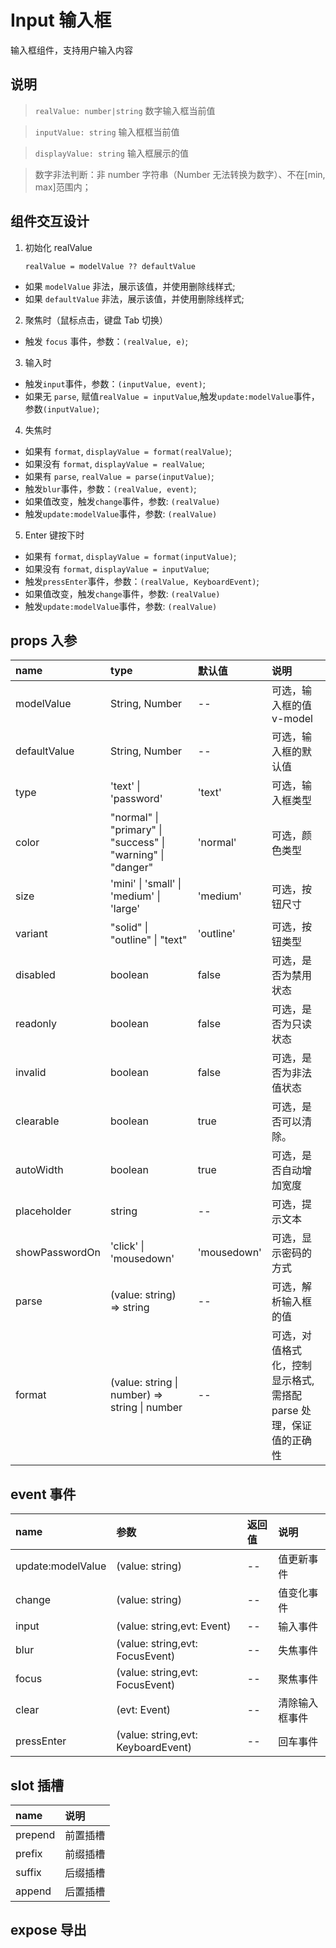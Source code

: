 # Input 输入框

输入框组件，支持用户输入内容

## 说明

> `realValue: number|string` 数字输入框当前值

> `inputValue: string` 输入框框当前值

> `displayValue: string` 输入框展示的值

> 数字非法判断：非 number 字符串（Number 无法转换为数字）、不在[min, max]范围内；

## 组件交互设计

1. 初始化 realValue

   `realValue = modelValue ?? defaultValue`

- 如果 `modelValue` 非法，展示该值，并使用删除线样式;
- 如果 `defaultValue` 非法，展示该值，并使用删除线样式;

2. 聚焦时（鼠标点击，键盘 Tab 切换）

- 触发 `focus` 事件，参数：`(realValue, e)`;

3. 输入时

- 触发`input`事件，参数：`(inputValue, event)`;
- 如果无 `parse`, 赋值`realValue = inputValue`,触发`update:modelValue`事件，参数`(inputValue)`;

4. 失焦时

- 如果有 `format`, `displayValue = format(realValue)`;
- 如果没有 `format`, `displayValue = realValue`;
- 如果有 `parse`, `realValue = parse(inputValue)`;
- 触发`blur`事件，参数：`(realValue, event)`;
- 如果值改变，触发`change`事件，参数: `(realValue)`
- 触发`update:modelValue`事件，参数: `(realValue)`

5. Enter 键按下时

- 如果有 `format`, `displayValue = format(inputValue)`;
- 如果没有 `format`, `displayValue = inputValue`;
- 触发`pressEnter`事件，参数：`(realValue, KeyboardEvent)`;
- 如果值改变，触发`change`事件，参数: `(realValue)`
- 触发`update:modelValue`事件，参数: `(realValue)`

## props 入参

| name           | type                                                        | 默认值      | 说明                                                             |
| :------------- | :---------------------------------------------------------- | :---------- | :--------------------------------------------------------------- |
| modelValue     | String, Number                                              | --          | 可选，输入框的值 v-model                                         |
| defaultValue   | String, Number                                              | --          | 可选，输入框的默认值                                             |
| type           | 'text' \| 'password'                                        | 'text'      | 可选，输入框类型                                                 |
| color          | "normal" \| "primary" \| "success" \| "warning" \| "danger" | 'normal'    | 可选，颜色类型                                                   |
| size           | 'mini' \| 'small' \| 'medium' \| 'large'                    | 'medium'    | 可选，按钮尺寸                                                   |
| variant        | "solid" \| "outline" \| "text"                              | 'outline'   | 可选，按钮类型                                                   |
| disabled       | boolean                                                     | false       | 可选，是否为禁用状态                                             |
| readonly       | boolean                                                     | false       | 可选，是否为只读状态                                             |
| invalid        | boolean                                                     | false       | 可选，是否为非法值状态                                           |
| clearable      | boolean                                                     | true        | 可选，是否可以清除。                                           |
| autoWidth      | boolean                                                     | true        | 可选，是否自动增加宽度                                           |
| placeholder    | string                                                      | --          | 可选，提示文本                                                   |
| showPasswordOn | 'click' \| 'mousedown'                                      | 'mousedown' | 可选，显示密码的方式                                             |
| parse          | (value: string) => string                                   | --          | 可选，解析输入框的值                                             |
| format         | (value: string \| number) => string \| number               | --          | 可选，对值格式化，控制显示格式,需搭配 parse 处理，保证值的正确性 |

## event 事件

| name              | 参数                               | 返回值 | 说明           |
| :---------------- | :--------------------------------- | :----- | :------------- |
| update:modelValue | (value: string)                    | --     | 值更新事件     |
| change            | (value: string)                    | --     | 值变化事件     |
| input             | (value: string,evt: Event)         | --     | 输入事件       |
| blur              | (value: string,evt: FocusEvent)    | --     | 失焦事件       |
| focus             | (value: string,evt: FocusEvent)    | --     | 聚焦事件       |
| clear             | (evt: Event)                       | --     | 清除输入框事件 |
| pressEnter        | (value: string,evt: KeyboardEvent) | --     | 回车事件       |

## slot 插槽

| name    | 说明     |
| :------ | :------- |
| prepend | 前置插槽 |
| prefix  | 前缀插槽 |
| suffix  | 后缀插槽 |
| append  | 后置插槽 |

## expose 导出
